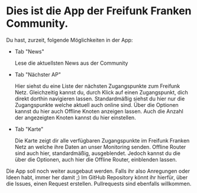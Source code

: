 # Dies ist die App der Freifunk Franken Community.

Du hast, zurzeit, folgende Möglichkeiten in der App:

- Tab "News"

  Lese die aktuellsten News aus der Community

- Tab "Nächster AP"

  Hier siehst du eine Liste der nächsten Zugangspunkte zum Freifunk Netz.
  Gleichzeitig kannst du, durch Klick auf einen Zugangspunkt, dich direkt dorthin navigieren lassen.
  Standardmäßig siehst du hier nur die Zugangspunkte welche aktuell auch online sind.
  Über die Optionen kannst du hier auch Offline Knoten anzeigen lassen.
  Auch die Anzahl der angezeigten Knoten kannst du hier einstellen.

- Tab "Karte"

  Die Karte zeigt dir alle verfügbaren Zugangspunkte im Freifunk Franken Netz an welche ihre Daten an unser Monitoring senden.
  Offline Router sind auch hier, standardmäßig, ausgeblendet. Jedoch kannst du die über die Optionen, auch hier die Offline Router, einblenden lassen.

Die App soll noch weiter ausgebaut werden. Falls ihr also Anregungen oder Ideen habt, immer her damit ;)
Im GitHub Repository könnt ihr hierfür, über die Issues, einen Request erstellen.
Pullrequests sind ebenfalls willkommen.
